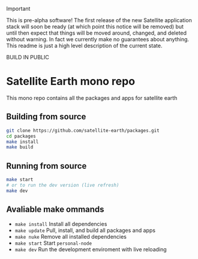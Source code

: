 > [!IMPORTANT]
> This is pre-alpha software! The first release of the new Satellite application stack will soon be ready (at which point this notice will be removed) but until then expect that things will be moved around, changed, and deleted without warning. In fact we currently make no guarantees about anything. This readme is just a high level description of the current state.
>
> BUILD IN PUBLIC

# Satellite Earth mono repo

This mono repo contains all the packages and apps for satellite earth

## Building from source

```sh
git clone https://github.com/satellite-earth/packages.git
cd packages
make install
make build
```

## Running from source

```sh
make start
# or to run the dev version (live refresh)
make dev
```
 ## Avaliable make ommands
- `make install` Install all dependencies
- `make update` Pull, install, and build all packages and apps
- `make nuke` Remove all installed dependencies
- `make start` Start `personal-node`
- `make dev` Run the development enviroment with live reloading
